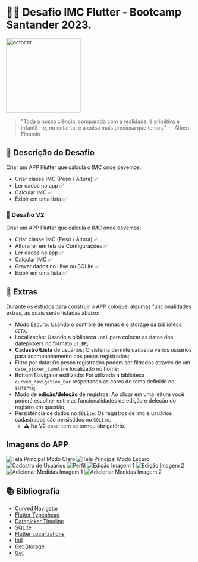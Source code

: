 # 🎉🎉 Desafio IMC Flutter - **Bootcamp Santander 2023**.

<img src="https://imgur.com/Su998MI.png" alt="octocat" width="200" height="200">

> "Toda a nossa ciência, comparada com a realidade, é primitiva e infantil – e, no entanto, é a coisa mais preciosa que temos." — Albert Einstein

## 📸 Descrição do Desafio
Criar um APP Flutter que cálcula o IMC onde devemos:

* Criar classe IMC (Peso / Altura)​ ✅
* Ler dados no app ​✅
* Calcular IMC ​✅
* Exibir em uma lista ✅

### 🎯 Desafio V2
Criar um APP Flutter que cálcula o IMC onde devemos:

* Criar classe IMC (Peso / Altura)​ ✅
* Altura ler em tela de Configurações ✅   
* Ler dados no app​ ✅
* Calcular IMC ✅
* Gravar dados no Hive ou SQLite​ ✅
* Exibir em uma lista ✅

## 🔖 Extras
Durante os estudos para construir o APP coloquei algumas funcionalidades extras, as quais serão listadas abaixo:

* Modo Escuro: Usando o controle de temas e o storage da biblioteca `GETX`.
* Localização: Usando a biblioteca `Intl` para colocar as datas dos datepickers no formato `pt_BR`;
* **Cadastro/Lista** de usuários: O sistema permite cadastra vários usuários para acompanhamento dos pesos registrados;
* Filtro por data: Os pesos registrados podem ser filtrados através de um `date_picker_timeline` localizado no home;
* Bottom Navigator estilizado: Foi utilizada a biblioteca `curved_navigation_bar` respeitando as cores do tema definido no sistema;
* Modo de **edição/deleção** de registros: Ao clicar em uma leitura você poderá escolher entre as funcionalidades de edição e deleção
do registro em questão;
* Persistência de dados no `SQLite`: Os registros de imc e usuários cadastrados são persistidos no `SQLite`. 
    * ⚠️ Na V2 esse item se tornou obrigatório.

## Imagens do APP

![Tela Principal Modo Claro](image.png)
![Tela Principal Modo Escuro](image-1.png)
![Cadastro de Usuários](image-2.png)
![Perfil](image-3.png)
![Edição Imagem 1](image-4.png)
![Edição Imagem 2](image-5.png)
![Adicionar Medidas Imagem 1](image-6.png)
![Adicionar Medidas Imagem 2](image-7.png)


## 📚 Bibliografia

* [Curved Navigator](https://pub.dev/packages/curved_navigation_bar)
* [Flutter Typeahead](https://pub.dev/packages/flutter_typeahead)
* [Datepicker Timeline](https://pub.dev/packages/date_picker_timeline)
* [SQLite](https://pub.dev/packages/sqflite)
* [Flutter Localizations](https://pub.dev/packages/flutter_localization)
* [Intl](https://pub.dev/packages/intl)
* [Get Storage](https://pub.dev/packages/flutter_typeahead)
* [Get](https://pub.dev/packages/get)